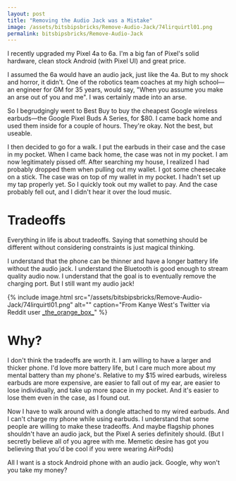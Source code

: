 ```yaml
---
layout: post
title: "Removing the Audio Jack was a Mistake"
image: /assets/bitsbipsbricks/Remove-Audio-Jack/74lirquirtl01.png
permalink: bitsbipsbricks/Remove-Audio-Jack
---
```


I recently upgraded my Pixel 4a to 6a. I'm a big fan of Pixel's solid hardware, clean stock Android (with Pixel UI) and great price.

I assumed the 6a would have an audio jack, just like the 4a. But to my shock and horror, it didn't. One of the robotics team coaches at my high school— an engineer for GM for 35 years, would say, "When you assume you make an arse out of you and me". I was certainly made into an arse.

So I begrudgingly went to Best Buy to buy the cheapest Google wireless earbuds—the Google Pixel Buds A Series, for $80. I came back home and used them inside for a couple of hours. They're okay. Not the best, but useable.

I then decided to go for a walk. I put the earbuds in their case and the case in my pocket. When I came back home, the case was not in my pocket. I am now legitimately pissed off. After searching my house, I realized I had probably dropped them when pulling out my wallet. I got some cheesecake on a stick. The case was on top of my wallet in my pocket. I hadn't set up my tap properly yet. So I quickly took out my wallet to pay. And the case probably fell out, and I didn't hear it over the loud music.
# Tradeoffs

Everything in life is about tradeoffs. Saying that something should be different without considering constraints is just magical thinking.

I understand that the phone can be thinner and have a longer battery life without the audio jack. I understand the Bluetooth is good enough to stream quality audio now. I understand that the goal is to eventually remove the charging port. But I still want my audio jack!


{% include image.html 
   src="/assets/bitsbipsbricks/Remove-Audio-Jack/74lirquirtl01.png" 
   alt="" 
   caption="From Kanye West's Twitter via Reddit user [\_the\_orange\_box\_](https://www.reddit.com/r/Kanye/comments/84ijrz/easily_my_favorite_kanye_tweet/)" 
%}


# Why?

I don't think the tradeoffs are worth it. I am willing to have a larger and thicker phone. I'd love more battery life, but I care much more about my mental battery than my phone's. Relative to my $15 wired earbuds, wireless earbuds are more expensive, are easier to fall out of my ear, are easier to lose individually, and take up more space in my pocket. And it's easier to lose them even in the case, as I found out.

Now I have to walk around with a dongle attached to my wired earbuds. And I can't charge my phone while using earbuds.
I understand that some people are willing to make these tradeoffs. And maybe flagship phones shouldn't have an audio jack, but the Pixel A series definitely should. (But I secretly believe all of you agree with me. Memetic desire has got you believing that you'd be cool if you were wearing AirPods)

All I want is a stock Android phone with an audio jack. Google, why won't you take my money?